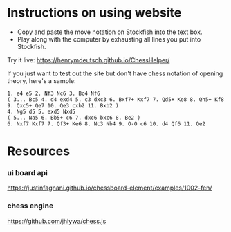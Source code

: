 # Instructions on using website
- Copy and paste the move notation on Stockfish into the text box.
- Play along with the computer by exhausting all lines you put into Stockfish.

Try it live: https://henrymdeutsch.github.io/ChessHelper/

If you just want to test out the site but don't have chess notation of opening theory, here's a sample:

```
1. e4 e5 2. Nf3 Nc6 3. Bc4 Nf6 
( 3... Bc5 4. d4 exd4 5. c3 dxc3 6. Bxf7+ Kxf7 7. Qd5+ Ke8 8. Qh5+ Kf8 9. Qxc5+ Qe7 10. Qe3 cxb2 11. Bxb2 ) 
4. Ng5 d5 5. exd5 Nxd5 
( 5... Na5 6. Bb5+ c6 7. dxc6 bxc6 8. Be2 ) 
6. Nxf7 Kxf7 7. Qf3+ Ke6 8. Nc3 Nb4 9. O-O c6 10. d4 Qf6 11. Qe2 
```

# Resources
### ui board api
https://justinfagnani.github.io/chessboard-element/examples/1002-fen/

### chess engine
https://github.com/jhlywa/chess.js
